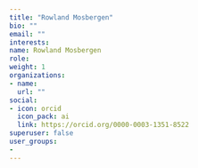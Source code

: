 ```yaml
---
title: "Rowland Mosbergen"
bio: ""
email: ""
interests:
name: Rowland Mosbergen
role: 
weight: 1
organizations:
- name: 
  url: ""
social:
- icon: orcid
  icon_pack: ai
  link: https://orcid.org/0000-0003-1351-8522
superuser: false
user_groups:
- 
---
```

